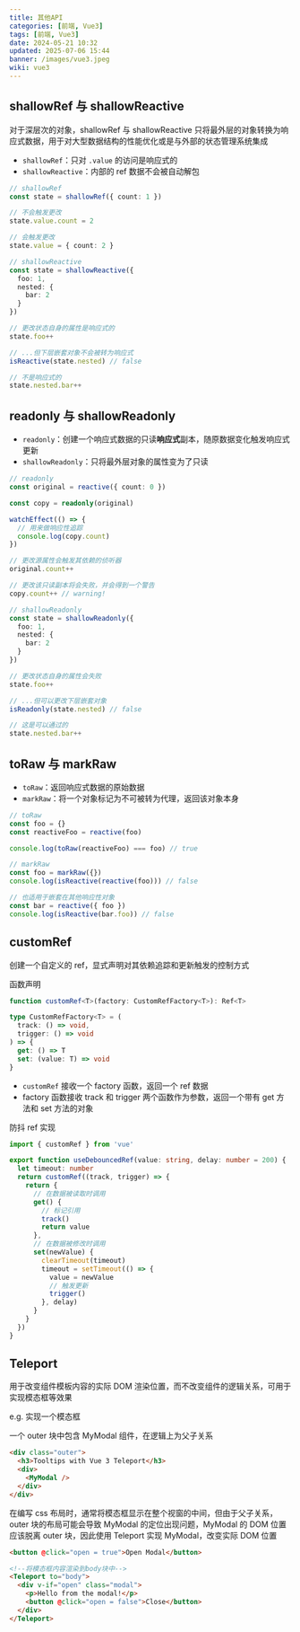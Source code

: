 ```yaml
---
title: 其他API
categories: [前端, Vue3]
tags: [前端, Vue3]
date: 2024-05-21 10:32
updated: 2025-07-06 15:44
banner: /images/vue3.jpeg
wiki: vue3
---
```

## shallowRef 与 shallowReactive

对于深层次的对象，shallowRef 与 shallowReactive 只将最外层的对象转换为响应式数据，用于对大型数据结构的性能优化或是与外部的状态管理系统集成

- `shallowRef`：只对 `.value` 的访问是响应式的
- `shallowReactive`：内部的 ref 数据不会被自动解包

```ts
// shallowRef
const state = shallowRef({ count: 1 })

// 不会触发更改
state.value.count = 2

// 会触发更改
state.value = { count: 2 }

// shallowReactive
const state = shallowReactive({
  foo: 1,
  nested: {
    bar: 2
  }
})

// 更改状态自身的属性是响应式的
state.foo++

// ...但下层嵌套对象不会被转为响应式
isReactive(state.nested) // false

// 不是响应式的
state.nested.bar++
```

## readonly 与 shallowReadonly

- `readonly`：创建一个响应式数据的只读**响应式**副本，随原数据变化触发响应式更新
- `shallowReadonly`：只将最外层对象的属性变为了只读

```ts
// readonly
const original = reactive({ count: 0 })

const copy = readonly(original)

watchEffect(() => {
  // 用来做响应性追踪
  console.log(copy.count)
})

// 更改源属性会触发其依赖的侦听器
original.count++

// 更改该只读副本将会失败，并会得到一个警告
copy.count++ // warning!

// shallowReadonly
const state = shallowReadonly({
  foo: 1,
  nested: {
    bar: 2
  }
})

// 更改状态自身的属性会失败
state.foo++

// ...但可以更改下层嵌套对象
isReadonly(state.nested) // false

// 这是可以通过的
state.nested.bar++
```

## toRaw 与 markRaw

- `toRaw`：返回响应式数据的原始数据
- `markRaw`：将一个对象标记为不可被转为代理，返回该对象本身

```ts
// toRaw
const foo = {}
const reactiveFoo = reactive(foo)

console.log(toRaw(reactiveFoo) === foo) // true

// markRaw
const foo = markRaw({})
console.log(isReactive(reactive(foo))) // false

// 也适用于嵌套在其他响应性对象
const bar = reactive({ foo })
console.log(isReactive(bar.foo)) // false
```

## customRef

创建一个自定义的 ref，显式声明对其依赖追踪和更新触发的控制方式

函数声明

```ts
function customRef<T>(factory: CustomRefFactory<T>): Ref<T>

type CustomRefFactory<T> = (
  track: () => void,
  trigger: () => void
) => {
  get: () => T
  set: (value: T) => void
}
```

- `customRef` 接收一个 factory 函数，返回一个 ref 数据
- factory 函数接收 track 和 trigger 两个函数作为参数，返回一个带有 get 方法和 set 方法的对象

防抖 ref 实现

```ts
import { customRef } from 'vue'

export function useDebouncedRef(value: string, delay: number = 200) {
  let timeout: number
  return customRef((track, trigger) => {
    return {
      // 在数据被读取时调用
      get() {
        // 标记引用
        track()
        return value
      },
      // 在数据被修改时调用
      set(newValue) {
        clearTimeout(timeout)
        timeout = setTimeout(() => {
          value = newValue
          // 触发更新
          trigger()
        }, delay)
      }
    }
  })
}
```

## Teleport

用于改变组件模板内容的实际 DOM 渲染位置，而不改变组件的逻辑关系，可用于实现模态框等效果

e.g. 实现一个模态框

一个 outer 块中包含 MyModal 组件，在逻辑上为父子关系

```html
<div class="outer">
  <h3>Tooltips with Vue 3 Teleport</h3>
  <div>
    <MyModal />
  </div>
</div>
```

在编写 css 布局时，通常将模态框显示在整个视窗的中间，但由于父子关系，outer 块的布局可能会导致 MyModal 的定位出现问题，MyModal 的 DOM 位置应该脱离 outer 块，因此使用 Teleport 实现 MyModal，改变实际 DOM 位置

```html
<button @click="open = true">Open Modal</button>

<!--将模态框内容渲染到body块中-->
<Teleport to="body">
  <div v-if="open" class="modal">
    <p>Hello from the modal!</p>
    <button @click="open = false">Close</button>
  </div>
</Teleport>
```
